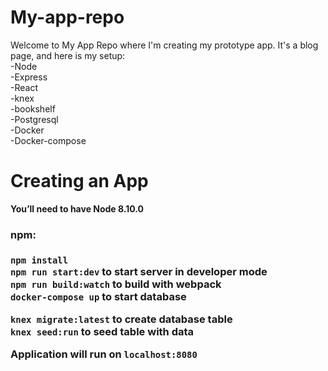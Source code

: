 # My-app-repo

Welcome to My App Repo where I'm creating my prototype app.
It's a blog page, and here is my setup:<br>
  -Node<br>
  -Express<br>
  -React<br>
  -knex<br>
  -bookshelf<br>
  -Postgresql<br>
  -Docker<br>
  -Docker-compose<br>
  
  
# Creating an App
<strong> You’ll need to have Node 8.10.0 </strong> <br>
  
  <h3>npm:<h3>
  
  `npm install`<br> 
  `npm run start:dev` to start server in developer mode<br>
  `npm run build:watch` to build with webpack<br>
  `docker-compose up` to start database<br>
  
  `knex migrate:latest` to create database table<br>
  `knex seed:run` to seed table with data<br>

Application will run on `localhost:8080`
